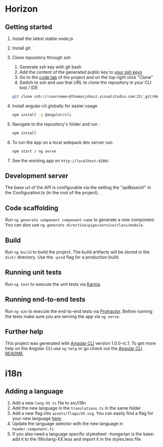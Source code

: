 # Horizon

## Getting started
1. Install the latest stable node.js
2. Install git
3. Clone repository through ssh
    1. Generate ssh key with git bash
    2. Add the content of the generated public key to [your ssh keys](https://thomasjuhasz.visualstudio.com/_details/security/keys)
    2. Go to the [code tab](https://thomasjuhasz.visualstudio.com/_git/Horizon) of the project and on the top right click "Clone"
    3. Switch to ssh and use that URL to clone the repository in your CLI tool / IDE
    ```bash
    git clone ssh://<username>@thomasjuhasz.visualstudio.com:22/_git/Horizon
    ```
  
4. Install angular-cli globally for easier usage
    ```bash
    npm install -g @angular/cli
    ```
5. Navigate to the repository's folder and run :
    ```bash
    npm install
    ```
6. To run the app on a local webpack dev server  run:
    ```bash
    npm start / ng serve
    ```
7. See the working app on `http://localhost:4200/`

## Development server
The base url of the API is configurable via the setting the "apiBaseUrl" in the Configuration.ts (in the root of the project).

## Code scaffolding

Run `ng generate component component-name` to generate a new component. You can also use `ng generate directive/pipe/service/class/module`.

## Build

Run `ng build` to build the project. The build artifacts will be stored in the `dist/` directory. Use the `-prod` flag for a production build.

## Running unit tests

Run `ng test` to execute the unit tests via [Karma](https://karma-runner.github.io).

## Running end-to-end tests

Run `ng e2e` to execute the end-to-end tests via [Protractor](http://www.protractortest.org/).
Before running the tests make sure you are serving the app via `ng serve`.

## Further help

This project was generated with [Angular CLI](https://github.com/angular/angular-cli) version 1.0.0-rc.1.
To get more help on the Angular CLI use `ng help` or go check out the [Angular CLI README](https://github.com/angular/angular-cli/blob/master/README.md).

# i18n

## Adding a language

1. Add a new `lang-XX.ts` file to src/i18n
2. Add the new language in the `translations.ts` in the same folder
3. Add a new flag into `assets/flags/XX.svg`. You can easily find a flag for your new language [here](https://github.com/lipis/flag-icon-css/tree/master/flags/4x3).
4. Update the language selector with the new language in `header.component.ts`
5. If you also need a language specific stylesheet -hungarian is the base- add it to the i18n/lang-XX.less and import it in the styles.less file